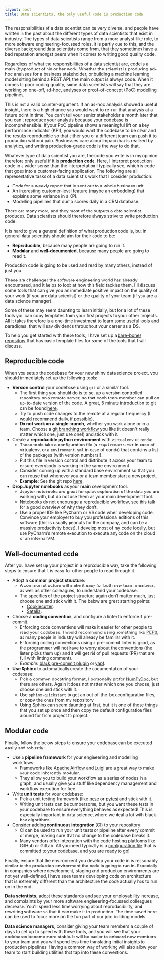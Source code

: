 ```yaml
---
layout: post
title: Data scientists, the only useful code is production code
---
```


The responsibilities of a data scientist can be very diverse, and people have written in the past about the different types of data scientists that exist in industry. The types of data scientists range from a more analyst-like role, to more software engineering-focussed roles. It is partly due to this, and the diverse background data scientists come from, that they sometimes have a bad reputation amongst peers when it comes to writing good quality code.

Regardless of what the responsibilities of a data scientist are, code is a main (by)product of his or her work. Whether the scientist is producing ad-hoc analyses for a business stakeholder, or building a machine learning model sitting behind a REST API, the main output is always code. When it comes to poor coding quality, some data scientists will say that they are working on one-off, ad-hoc, analyses or proof-of-concept (PoC) modelling pipelines.

This is not a valid counter-argument. If an ad-hoc analysis showed a useful insight, there is a high chance you would want to re-run that analysis at a future point in time. You can't tell your senior stakeholder a month later that you can't reproduce your analysis because your codebase is incomprehensible. If your PoC pipeline shows a meaningful lift on a key performance indicator (KPI), you would want the codebase to be clear and the results reproducible so that either you or a different team can push it to production without pain. Businesses care about impact that is realised by analytics, and writing production-grade code is the way to do that.

Whatever type of data scientist you are, the code you write is in my opinion therefore only useful if it is **production code**. Here, I interpret production code in a wider sense than the interpretation I typically see, which is code that goes into a customer-facing application. The following are all representative tasks of a data scientist's work that I consider production:

  - Code for a weekly report that is sent out to a whole business unit.
  - An interesting customer-level feature (maybe an embedding) that explains some variance in a KPI.
  - Modelling pipelines that dump scores daily in a CRM database.

There are many more, and they most of the outputs a data scientist produces. Data scientists should therefore always strive to write production code.

It is hard to give a general definition of what production code is, but in general data scientists should aim for their code to be:

  - **Reproducible**, because many people are going to run it.
  - **Modular** and **well-documented**, because many people are going to read it.

Production code is going to be used and read by many others, instead of just you.

These are challenges the software engineering world has already encountered, and it helps to look at how this field tackles them. I'll discuss some tools that can give you an immediate positive impact on the quality of your work (if you are data scientist) or the quality of your team (if you are a data science manager).

Some of these may seem daunting to learn initially, but for a lot of these tools you can copy templates from your first projects to your other projects. All it takes therefore is a one-time investment to learn some useful tools and paradigms, that will pay dividends throughout your career as a DS.

To help you get started with these tools, I have set up a [bare-bones repository](https://github.com/thuijskens/production-tools) that has basic template files for some of the tools that I will discuss.

## Reproducible code

When you setup the codebase for your new shiny data science project, you should immediately set up the following tools:

- **Version control** your codebase using `git` or a similar tool.
  - The first thing you should do is to set up a version controlled repository on a remote server, so that each team member can pull an up-to-date version of the code. A great, 5 minute introduction to git can be found [here](http://rogerdudler.github.io/git-guide/).
  - Try to push code changes to the remote at a regular frequency (I would recommend daily, if possible).
  - **Do not work on a single branch**, whether you work alone or in a team. Choose a [git branching workflow](https://www.atlassian.com/git/tutorials/comparing-workflows) you like (it doesn't really matter which one, just use one!) and stick with it.
- Create a **reproducible python environment** with `virtualenv` or `conda`:
  - These tools take a configuration file (a `requirements.txt` in case of virtualenv, or a `environment.yml` in case of conda) that contains a list of the packages (with version numbers!).
  - Put this file in version control and distribute it across your team to ensure everybody is working in the same environment.
  - Consider coming up with a standard base environment so that you can reuse that whenever you or a team member start a new project.
  - **Example**: See the git repo [here](https://github.com/thuijskens/production-tools/blob/master/requirements.txt).
- **Drop Jupyter notebooks** as your **main** development tool.
  - Jupyter notebooks are great for quick exploration of the data you are working with, but do not use them as your main development tool.
  - Notebooks do not encourage a reproducible workflow, see this [talk](https://docs.google.com/presentation/d/1n2RlMdmv1p25Xy5thJUhkKGvjtV-dkAIsUXP-AL4ffI/edit#slide=id.g362da58057_0_1) for a good overview of why they don't.
  - Use a proper IDE like PyCharm or VS code when developing code. Convince your employer to buy you professional editions of this software (this is usually peanuts for the company, and can be a massive productivity boost). I develop most of my code locally, but use PyCharm's remote execution to execute any code on the cloud or an internal VM.

## Well-documented code

After you have set up your project in a reproducible way, take the following steps to ensure that it is easy for other people to read through it.

- Adopt a **common project structure**:
  - A common structure will make it easy for both new team members, as well as other colleagues, to understand your codebase.
  - The specifics of the project structure again don't matter much, just choose one and stick with it. The below are great starting points:
    - [Cookiecutter](http://drivendata.github.io/cookiecutter-data-science/).
    - [Satalia](https://github.com/Satalia/production-data-science).
- Choose a **coding convention**, and configure a linter to enforce it pre-commit.
  - Enforcing code conventions will make it easier for other people to read your codebase. I would recommend using something like [PEP8](https://www.python.org/dev/peps/pep-0008/), as many people in industry will already be familiar with it.
  - Enforcing coding conventions using a pre-commit linter is good, as the programmer will not have to worry about the conventions (the linter picks them up) and it will get rid of pull requests (PR) that are full with linting comments.
  - *Example*: [black pre-commit plugin](https://github.com/ambv/black) or [yapf](https://github.com/google/yapf).
- **Use Sphinx** to automatically create the documentation of your codebase:
  - Pick a common docstring format, I personally prefer [NumPyDoc](https://github.com/numpy/numpydoc), but there are others. Again it does not matter which one you choose, just choose one and stick with it.
  - Use `sphinx-quickstart` to get an out-of-the-box configuration files, or copy the ones from [my repository](https://github.com/thuijskens/production-tools/tree/master/docs).
  - Using Sphinx can seem daunting at first, but it is one of those things that you set up once and then copy the default configuration files around for from project to project.

## Modular code

Finally, follow the below steps to ensure your codebase can be executed easily and robustly:

- Use a **pipeline framework** for your engineering and modelling workflows:
  - Frameworks like [Apache Airflow](https://airflow.apache.org/) and [Luigi](https://luigi.readthedocs.io/en/stable/) are a great way to make your code inherently modular.
  - They allow you to build your workflow as a series of nodes in a graph, and usually give you stuff like dependency management and workflow execution for free.
- Write **unit tests** for your codebase:
  - Pick a unit testing framework (like [nose](https://nose.readthedocs.io/en/latest/) or [pytest](https://docs.pytest.org/en/latest/) and stick with it.
  - Writing unit tests can be cumbersome, but you want these tests in your codebase to ensure everything behaves as expected! This is especially important in data science, where we deal a lot with black-box algorithms.
- Consider adding **continuous integration** (CI) to your repository:
  - CI can be used to run your unit tests or pipeline after every commit or merge, making sure that no change to the codebase breaks it.
  - Many vendors offer integration with the code hosting platforms like GitHub or GitLab. All you need typically is a [configuration file](https://github.com/thuijskens/production-tools/blob/master/.circleci/config.yml) that is committed to your codebase, and you are ready to go!

Finally, ensure that the environment you develop your code in is reasonably similar to the production environment the code is going to run in. Especially in companies where development, staging and production environments are not yet well-defined, I have seen teams developing code on architecture that is extremely different than the architecture the code actually has to run on in the end.

**Data scientists**, adopt these standards and see your employability increase, and complaints by your more software engineering-focussed colleagues decrease. You'll spend less time worrying about reproducibility, and rewriting software so that it can make it to production. The time saved here can be used to focus more on the fun part of our job: building models.

**Data science managers**, consider giving your team members a couple of days to get up to speed with these tools, and you will see that your codebases become more stable. It will be easier to onboard new members to your team and you will spend less time translating initial insights to production pipelines. Having a common way of working will also allow your team to start building utilities that tap into these conventions.
